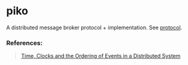 # piko
A distributed message broker protocol + implementation. See [protocol](./docs/protocol.md).

### References:
> [Time, Clocks and the Ordering of Events in a Distributed System][1]

[1]: https://www.microsoft.com/en-us/research/publication/time-clocks-ordering-events-distributed-system/?from=http%3A%2F%2Fresearch.microsoft.com%2Fen-us%2Fum%2Fpeople%2Flamport%2Fpubs%2Ftime-clocks.pdf

